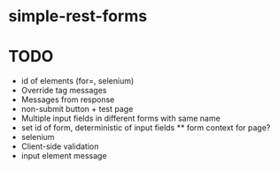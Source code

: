 simple-rest-forms
=================
TODO
=====
 * id of elements (for=, selenium)
 * Override tag messages
 * Messages from response
 * non-submit button + test page
 * Multiple input fields in different forms with same name
 * set id of form, deterministic of input fields
   ** form context for page?
 * selenium
 * Client-side validation
 * input element message